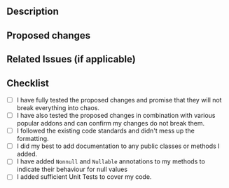 ## Description

<!-- Please explain why you are making this pull request. -->
<!-- Start writing below this line -->

## Proposed changes

<!-- Please explain what changes you have made to the code. -->
<!-- Start writing below this line -->

## Related Issues (if applicable)

<!-- Please tag any Issues related to your Pull Request -->
<!-- Syntax: "Resolves #000" -->
<!-- Start writing below this line -->

## Checklist

<!-- Here is a little checklist you can follow. -->
<!-- Click on these checkboxes after you created the pull request. -->
<!-- Don't worry, these are not requirements. They only serve as guidance. -->

- [ ] I have fully tested the proposed changes and promise that they will not break everything into chaos.
- [ ] I have also tested the proposed changes in combination with various popular addons and can confirm my changes do
  not break them.
- [ ] I followed the existing code standards and didn't mess up the formatting.
- [ ] I did my best to add documentation to any public classes or methods I added.
- [ ] I have added `Nonnull` and `Nullable` annotations to my methods to indicate their behaviour for null values
- [ ] I added sufficient Unit Tests to cover my code.
